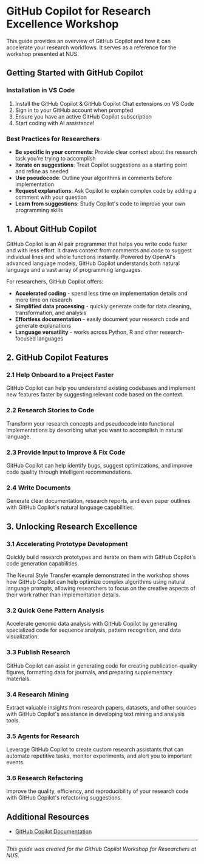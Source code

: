 # GitHub Copilot for Research Excellence Workshop

This guide provides an overview of GitHub Copilot and how it can accelerate your research workflows. It serves as a reference for the workshop presented at NUS.

## Getting Started with GitHub Copilot

### Installation in VS Code

1. Install the GitHub Copilot & GitHub Copilot Chat extensions on VS Code
2. Sign in to your GitHub account when prompted
3. Ensure you have an active GitHub Copilot subscription
4. Start coding with AI assistance!

### Best Practices for Researchers

- **Be specific in your comments**: Provide clear context about the research task you're trying to accomplish
- **Iterate on suggestions**: Treat Copilot suggestions as a starting point and refine as needed
- **Use pseudocode**: Outline your algorithms in comments before implementation
- **Request explanations**: Ask Copilot to explain complex code by adding a comment with your question
- **Learn from suggestions**: Study Copilot's code to improve your own programming skills

## 1. About GitHub Copilot

GitHub Copilot is an AI pair programmer that helps you write code faster and with less effort. It draws context from comments and code to suggest individual lines and whole functions instantly. Powered by OpenAI's advanced language models, GitHub Copilot understands both natural language and a vast array of programming languages.

For researchers, GitHub Copilot offers:

- **Accelerated coding** - spend less time on implementation details and more time on research
- **Simplified data processing** - quickly generate code for data cleaning, transformation, and analysis
- **Effortless documentation** - easily document your research code and generate explanations
- **Language versatility** - works across Python, R and other research-focused languages

## 2. GitHub Copilot Features

### 2.1 Help Onboard to a Project Faster

GitHub Copilot can help you understand existing codebases and implement new features faster by suggesting relevant code based on the context.

<!-- VIDEO PLACEHOLDER: Onboarding to a project demonstration -->

### 2.2 Research Stories to Code

Transform your research concepts and pseudocode into functional implementations by describing what you want to accomplish in natural language.

<!-- VIDEO PLACEHOLDER: Research stories to code demonstration -->

### 2.3 Provide Input to Improve & Fix Code

GitHub Copilot can help identify bugs, suggest optimizations, and improve code quality through intelligent recommendations.

<!-- VIDEO PLACEHOLDER: Code improvement demonstration 1 -->
<!-- VIDEO PLACEHOLDER: Code improvement demonstration 2 -->

### 2.4 Write Documents

Generate clear documentation, research reports, and even paper outlines with GitHub Copilot's natural language capabilities.

<!-- VIDEO PLACEHOLDER: Documentation writing demonstration -->

## 3. Unlocking Research Excellence

### 3.1 Accelerating Prototype Development

Quickly build research prototypes and iterate on them with GitHub Copilot's code generation capabilities.

<!-- VIDEO PLACEHOLDER: Neural Style Transfer model optimization through natural language prompts -->

The Neural Style Transfer example demonstrated in the workshop shows how GitHub Copilot can help optimize complex algorithms using natural language prompts, allowing researchers to focus on the creative aspects of their work rather than implementation details.

### 3.2 Quick Gene Pattern Analysis

Accelerate genomic data analysis with GitHub Copilot by generating specialized code for sequence analysis, pattern recognition, and data visualization.

<!-- VIDEO PLACEHOLDER: Gene pattern analysis demonstration 1 -->
<!-- VIDEO PLACEHOLDER: Gene pattern analysis demonstration 2 -->

### 3.3 Publish Research

GitHub Copilot can assist in generating code for creating publication-quality figures, formatting data for journals, and preparing supplementary materials.

<!-- VIDEO PLACEHOLDER: Research publication assistance demonstration -->

### 3.4 Research Mining

Extract valuable insights from research papers, datasets, and other sources with GitHub Copilot's assistance in developing text mining and analysis tools.

<!-- VIDEO PLACEHOLDER: Research mining demonstration -->

### 3.5 Agents for Research

Leverage GitHub Copilot to create custom research assistants that can automate repetitive tasks, monitor experiments, and alert you to important events.

<!-- VIDEO PLACEHOLDER: Research agents demonstration -->

### 3.6 Research Refactoring

Improve the quality, efficiency, and reproducibility of your research code with GitHub Copilot's refactoring suggestions.

<!-- VIDEO PLACEHOLDER: Research code refactoring demonstration -->


## Additional Resources

- [GitHub Copilot Documentation](https://docs.github.com/en/copilot)

---

*This guide was created for the GitHub Copilot Workshop for Researchers at NUS.*
